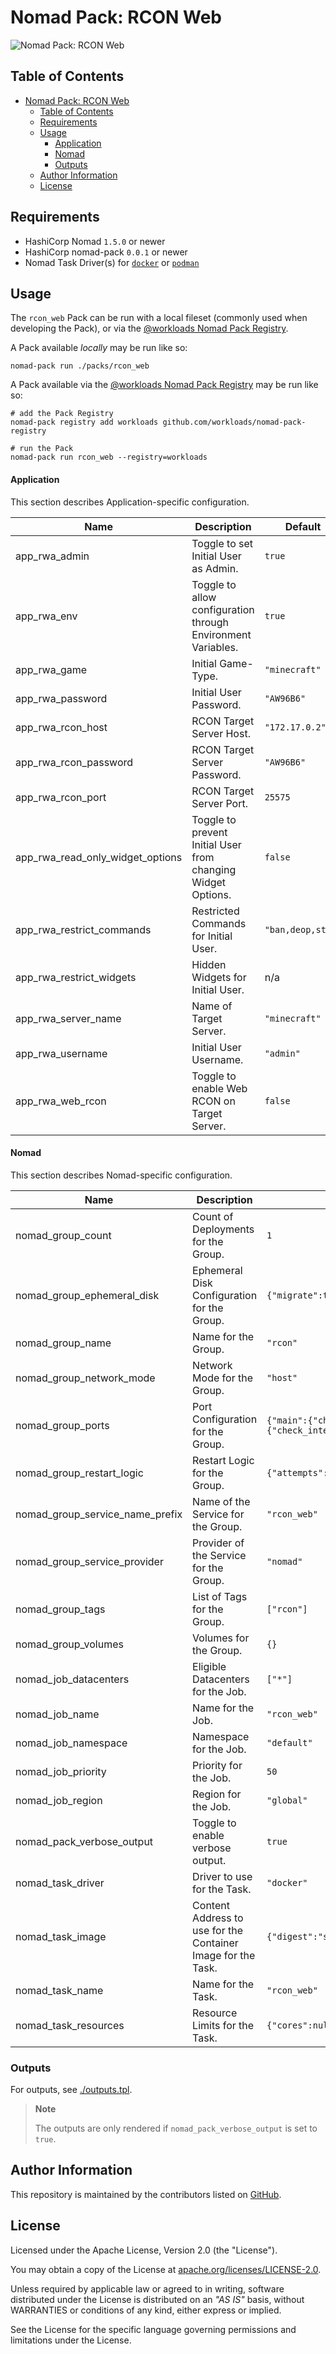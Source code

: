 # Nomad Pack: RCON Web

![Nomad Pack: RCON Web](https://assets.workloads.io/nomad-pack-registry/rcon_web.png)

## Table of Contents

<!-- TOC -->
* [Nomad Pack: RCON Web](#nomad-pack-rcon-web)
  * [Table of Contents](#table-of-contents)
  * [Requirements](#requirements)
  * [Usage](#usage)
      * [Application](#application)
      * [Nomad](#nomad)
    * [Outputs](#outputs)
  * [Author Information](#author-information)
  * [License](#license)
<!-- TOC -->

## Requirements

- HashiCorp Nomad `1.5.0` or newer
- HashiCorp nomad-pack `0.0.1` or newer
- Nomad Task Driver(s) for [`docker`](https://developer.hashicorp.com/nomad/docs/drivers/docker) or [`podman`](https://developer.hashicorp.com/nomad/plugins/drivers/podman)

## Usage

The `rcon_web` Pack can be run with a local fileset (commonly used when developing the Pack), or via the [@workloads Nomad Pack Registry](https://github.com/workloads/nomad-pack-registry).

A Pack available _locally_ may be run like so:

```shell
nomad-pack run ./packs/rcon_web
```

A Pack available via the [@workloads Nomad Pack Registry](https://github.com/workloads/nomad-pack-registry) may be run like so:

```shell
# add the Pack Registry
nomad-pack registry add workloads github.com/workloads/nomad-pack-registry

# run the Pack
nomad-pack run rcon_web --registry=workloads
```

<!-- BEGIN_PACK_DOCS -->

#### Application

This section describes Application-specific configuration.

| Name                               | Description                                                   | Default |
| ---------------------------------- | ------------------------------------------------------------- | ------- |
| app_rwa_admin                      | Toggle to set Initial User as Admin.                          | `true` |
| app_rwa_env                        | Toggle to allow configuration through Environment Variables.  | `true` |
| app_rwa_game                       | Initial Game-Type.                                            | `"minecraft"` |
| app_rwa_password                   | Initial User Password.                                        | `"AW96B6"` |
| app_rwa_rcon_host                  | RCON Target Server Host.                                      | `"172.17.0.2"` |
| app_rwa_rcon_password              | RCON Target Server Password.                                  | `"AW96B6"` |
| app_rwa_rcon_port                  | RCON Target Server Port.                                      | `25575` |
| app_rwa_read_only_widget_options   | Toggle to prevent Initial User from changing Widget Options.  | `false` |
| app_rwa_restrict_commands          | Restricted Commands for Initial User.                         | `"ban,deop,stop"` |
| app_rwa_restrict_widgets           | Hidden Widgets for Initial User.                              | n/a |
| app_rwa_server_name                | Name of Target Server.                                        | `"minecraft"` |
| app_rwa_username                   | Initial User Username.                                        | `"admin"` |
| app_rwa_web_rcon                   | Toggle to enable Web RCON on Target Server.                   | `false` |

#### Nomad

This section describes Nomad-specific configuration.

| Name                              | Description                                                   | Default |
| --------------------------------- | ------------------------------------------------------------- | ------- |
| nomad_group_count                 | Count of Deployments for the Group.                           | `1` |
| nomad_group_ephemeral_disk        | Ephemeral Disk Configuration for the Group.                   | `{"migrate":true,"size":128,"sticky":false}` |
| nomad_group_name                  | Name for the Group.                                           | `"rcon"` |
| nomad_group_network_mode          | Network Mode for the Group.                                   | `"host"` |
| nomad_group_ports                 | Port Configuration for the Group.                             | `{"main":{"check_interval":"30s","check_timeout":"15s","host_network":null,"name":"main","path":"/","port":4326,"type":"http"},"websocket":{"check_interval":"30s","check_timeout":"15s","host_network":null,"name":"websocket","path":null,"port":4327,"type":"tcp"}}` |
| nomad_group_restart_logic         | Restart Logic for the Group.                                  | `{"attempts":3,"delay":"30s","interval":"120s","mode":"fail"}` |
| nomad_group_service_name_prefix   | Name of the Service for the Group.                            | `"rcon_web"` |
| nomad_group_service_provider      | Provider of the Service for the Group.                        | `"nomad"` |
| nomad_group_tags                  | List of Tags for the Group.                                   | `["rcon"]` |
| nomad_group_volumes               | Volumes for the Group.                                        | `{}` |
| nomad_job_datacenters             | Eligible Datacenters for the Job.                             | `["*"]` |
| nomad_job_name                    | Name for the Job.                                             | `"rcon_web"` |
| nomad_job_namespace               | Namespace for the Job.                                        | `"default"` |
| nomad_job_priority                | Priority for the Job.                                         | `50` |
| nomad_job_region                  | Region for the Job.                                           | `"global"` |
| nomad_pack_verbose_output         | Toggle to enable verbose output.                              | `true` |
| nomad_task_driver                 | Driver to use for the Task.                                   | `"docker"` |
| nomad_task_image                  | Content Address to use for the Container Image for the Task.  | `{"digest":"sha256:a9fc0b4116a7034c4849a4160d139a589bbf9211df64b48cc404e74c3e7bb730","image":"rcon","namespace":"itzg","registry":"index.docker.io","tag":"latest"}` |
| nomad_task_name                   | Name for the Task.                                            | `"rcon_web"` |
| nomad_task_resources              | Resource Limits for the Task.                                 | `{"cores":null,"cpu":500,"memory":512,"memory_max":1024}` |

<!-- END_PACK_DOCS -->

### Outputs

For outputs, see [./outputs.tpl](./outputs.tpl).

> **Note**
>
> The outputs are only rendered if `nomad_pack_verbose_output` is set to `true`.

## Author Information

This repository is maintained by the contributors listed on [GitHub](https://github.com/workloads/nomad-pack-registry/graphs/contributors).

## License

Licensed under the Apache License, Version 2.0 (the "License").

You may obtain a copy of the License at [apache.org/licenses/LICENSE-2.0](http://www.apache.org/licenses/LICENSE-2.0).

Unless required by applicable law or agreed to in writing, software distributed under the License is distributed on an _"AS IS"_ basis, without WARRANTIES or conditions of any kind, either express or implied.

See the License for the specific language governing permissions and limitations under the License.
